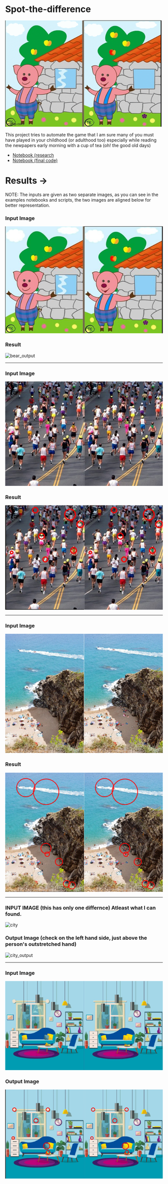 # Spot-the-difference

![](results/result2.gif) 

This project tries to automate the game that I am sure many of you must have played in your childhood (or adulthood too) especially while reading the newpapers early morning with a cup of tea (oh! the good old days)

- [Notebook (research](https://www.kaggle.com/code/kambojharyana/spot-the-difference-research?scriptVersionId=109173255)
- [Notebook (final code)](https://www.kaggle.com/code/kambojharyana/spot-the-difference-final-code)

# Results -> 
NOTE: The inputs are given as two separate images, as you can see in the examples notebooks and scripts, the two images are aligned below for better representation.

### Input Image 
![bear_input](input_images/bear_a.png)

### Result 
![bear_output](results/bear2_a.png)
<hr> 

### Input Image 
![marathon](input_images/marathon_a.jpeg)
### Result 
![marathon_output](results/marathon_a.jpeg)

<hr> 

### Input Image 
![beach](input_images/beach2_a.png)
### Result 
![beach_output](results/beach2_a.png)

<hr>

### INPUT IMAGE (this has only one differnce) Atleast what I can found. 
![city](input_images/city_a.jpeg)
### Output Image (check on the left hand side, just above the person's outstretched hand)
![city_output](results/city_a.jpeg)

<hr>

### Input Image 
![room](input_images/room_a.jpeg)
### Output Image
![room_output](results/room_a.jpeg)
